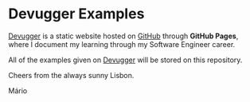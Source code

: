 # Devugger Examples

[Devugger](https://mariodmpereira.github.io/) is a static website hosted on [GitHub](https://github.com/mariodmpereira/mariodmpereira.github.io) through **GitHub Pages**, where I document my learning through my Software Engineer career.

All of the examples given on [Devugger](https://mariodmpereira.github.io/) will be stored on this repository. 

Cheers from the always sunny Lisbon.

Mário
